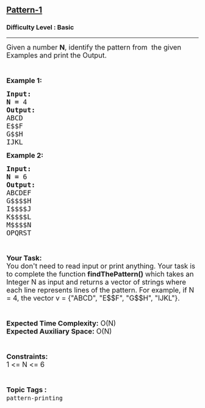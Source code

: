 <h2><a href="https://www.geeksforgeeks.org/problems/pattern-13116/1?page=12&difficulty=Basic&status=unsolved&sortBy=submissions">Pattern-1</a></h2><h3>Difficulty Level : Basic</h3><hr><div class="problems_problem_content__Xm_eO"><p><span style="font-size:18px">Given a number <strong>N</strong>, identify the pattern from&nbsp; the given Examples and print the Output.</span></p>

<p>&nbsp;</p>

<p><span style="font-size:18px"><strong>Example 1:</strong></span></p>

<pre><span style="font-size:18px"><strong>Input:</strong></span>
<span style="font-size:18px"><strong>N = </strong>4</span>
<span style="font-size:18px"><strong>Output:</strong></span>
<span style="font-size:18px">ABCD</span>
<span style="font-size:18px">E$$F</span>
<span style="font-size:18px">G$$H</span>
<span style="font-size:18px">IJKL</span></pre>

<p><span style="font-size:18px"><strong>Example 2:</strong></span></p>

<pre><span style="font-size:18px"><strong>Input:</strong></span>
<span style="font-size:18px"><strong>N = </strong>6</span>
<span style="font-size:18px"><strong>Output:</strong></span>
<span style="font-size:18px">ABCDEF</span>
<span style="font-size:18px">G$$$$H</span>
<span style="font-size:18px">I$$$$J</span>
<span style="font-size:18px">K$$$$L
M$$$$N</span>
<span style="font-size:18px">OPQRST</span>
</pre>

<p>&nbsp;</p>

<p><span style="font-size:18px"><strong>Your Task:</strong><br>
You don't need to read input or print anything. Your task is to complete the function <strong>findThePattern()</strong> which takes an Integer N as input and returns a vector of strings where each line represents lines of the pattern. For example, if N = 4, the vector v = {"ABCD", "E$$F", "G$$H", "IJKL"}.</span></p>

<p>&nbsp;</p>

<p><span style="font-size:18px"><strong>Expected Time Complexity:</strong> O(N)<br>
<strong>Expected Auxiliary Space:</strong> O(N)</span></p>

<p>&nbsp;</p>

<p><span style="font-size:18px"><strong>Constraints:</strong></span><br>
<span style="font-size:18px">1 &lt;= N &lt;= 6</span></p>
</div><br><p><span style=font-size:18px><strong>Topic Tags : </strong><br><code>pattern-printing</code>&nbsp;